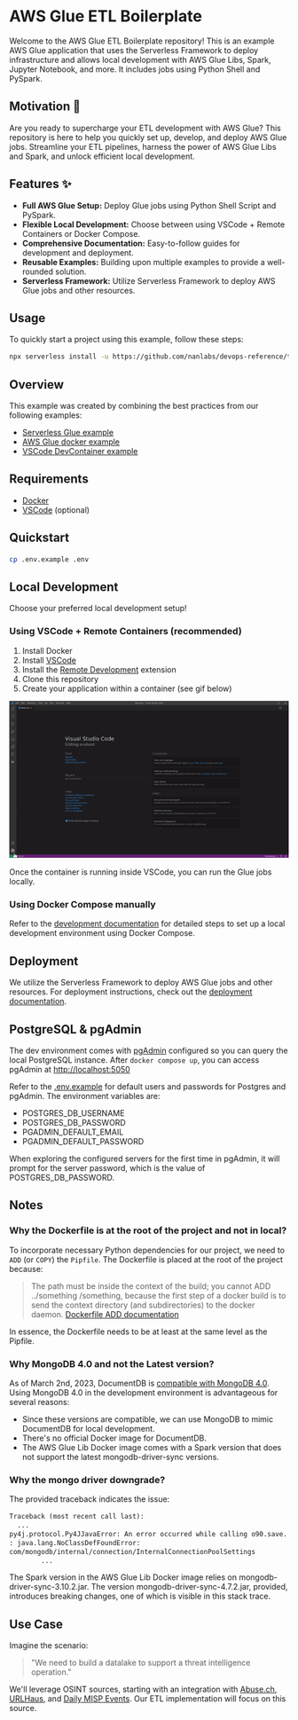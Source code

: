 # AWS Glue ETL Boilerplate

Welcome to the AWS Glue ETL Boilerplate repository! This is an example AWS Glue application that uses the Serverless Framework to deploy infrastructure and allows local development with AWS Glue Libs, Spark, Jupyter Notebook, and more. It includes jobs using Python Shell and PySpark.

## Motivation 🚀

Are you ready to supercharge your ETL development with AWS Glue? This repository is here to help you quickly set up, develop, and deploy AWS Glue jobs. Streamline your ETL pipelines, harness the power of AWS Glue Libs and Spark, and unlock efficient local development.

## Features ✨

- **Full AWS Glue Setup:** Deploy Glue jobs using Python Shell Script and PySpark.
- **Flexible Local Development:** Choose between using VSCode + Remote Containers or Docker Compose.
- **Comprehensive Documentation:** Easy-to-follow guides for development and deployment.
- **Reusable Examples:** Building upon multiple examples to provide a well-rounded solution.
- **Serverless Framework:** Utilize Serverless Framework to deploy AWS Glue jobs and other resources.

## Usage

To quickly start a project using this example, follow these steps:

```sh
npx serverless install -u https://github.com/nanlabs/devops-reference/tree/main/examples/serverless-glue-full-boilerplate -n my-project
```

## Overview

This example was created by combining the best practices from our following examples:

- [Serverless Glue example](https://github.com/nanlabs/devops-reference/tree/main/examples/serverless-glue/)
- [AWS Glue docker example](https://github.com/nanlabs/devops-reference/tree/main/examples/docker/glue/)
- [VSCode DevContainer example](https://github.com/nanlabs/devops-reference/tree/main/examples/devcontainer/glue/)

## Requirements

- [Docker](https://www.docker.com/)
- [VSCode](https://code.visualstudio.com/) (optional)

## Quickstart

```sh
cp .env.example .env
```

## Local Development

Choose your preferred local development setup!

### Using VSCode + Remote Containers (recommended)

1. Install Docker
2. Install [VSCode](https://code.visualstudio.com/)
3. Install the [Remote Development](https://marketplace.visualstudio.com/items?itemName=ms-vscode-remote.vscode-remote-extensionpack) extension
4. Clone this repository
5. Create your application within a container (see gif below)

![Create application within a container](./docs/vscode-open-in-container.gif)

Once the container is running inside VSCode, you can run the Glue jobs locally.

### Using Docker Compose manually

Refer to the [development documentation](./docs/DEVELOPMENT.md) for detailed steps to set up a local development environment using Docker Compose.

## Deployment

We utilize the Serverless Framework to deploy AWS Glue jobs and other resources. For deployment instructions, check out the [deployment documentation](./docs/DEPLOYMENT.md).

## PostgreSQL & pgAdmin

The dev environment comes with [pgAdmin](https://www.pgadmin.org/) configured so you can query the local PostgreSQL instance. After `docker compose up`, you can access pgAdmin at <http://localhost:5050>

Refer to the [.env.example](local/.env.example) for default users and passwords for Postgres and pgAdmin. The environment variables are:

- POSTGRES_DB_USERNAME
- POSTGRES_DB_PASSWORD
- PGADMIN_DEFAULT_EMAIL
- PGADMIN_DEFAULT_PASSWORD

When exploring the configured servers for the first time in pgAdmin, it will prompt for the server password, which is the value of POSTGRES_DB_PASSWORD.

## Notes

### Why the Dockerfile is at the root of the project and not in local?

To incorporate necessary Python dependencies for our project, we need to `ADD` (or `COPY`) the `Pipfile`. The Dockerfile is placed at the root of the project because:

> The <src> path must be inside the context of the build; you cannot ADD ../something /something, because the first step of a docker build is to send the context directory (and subdirectories) to the docker daemon. [Dockerfile ADD documentation](https://docs.docker.com/engine/reference/builder/#add)

In essence, the Dockerfile needs to be at least at the same level as the Pipfile.

### Why MongoDB 4.0 and not the Latest version?

As of March 2nd, 2023, DocumentDB is [compatible with MongoDB 4.0](https://docs.aws.amazon.com/documentdb/latest/developerguide/compatibility.html). Using MongoDB 4.0 in the development environment is advantageous for several reasons:

- Since these versions are compatible, we can use MongoDB to mimic DocumentDB for local development.
- There's no official Docker image for DocumentDB.
- The AWS Glue Lib Docker image comes with a Spark version that does not support the latest mongodb-driver-sync versions.

### Why the mongo driver downgrade?

The provided traceback indicates the issue:

```
Traceback (most recent call last):
  ...
py4j.protocol.Py4JJavaError: An error occurred while calling o90.save.
: java.lang.NoClassDefFoundError: com/mongodb/internal/connection/InternalConnectionPoolSettings
        ...
```

The Spark version in the AWS Glue Lib Docker image relies on mongodb-driver-sync-3.10.2.jar. The version mongodb-driver-sync-4.7.2.jar, provided, introduces breaking changes, one of which is visible in this stack trace.

## Use Case

Imagine the scenario:

> "We need to build a datalake to support a threat intelligence operation."

We'll leverage OSINT sources, starting with an integration with [Abuse.ch](https://abuse.ch/),
[URLHaus](https://urlhaus.abuse.ch/api/), and [Daily MISP Events](https://urlhaus.abuse.ch/downloads/misp/). Our ETL implementation will focus on this source.
